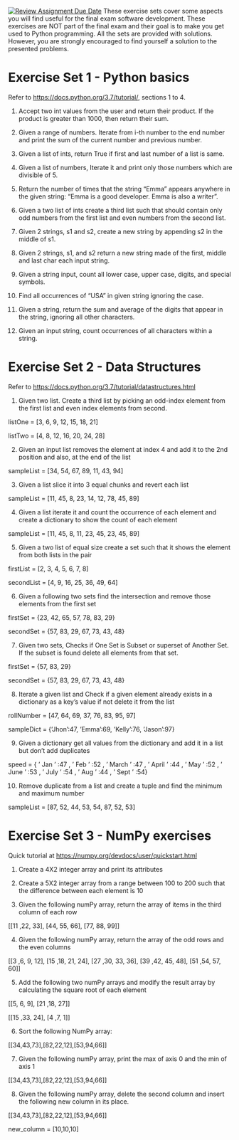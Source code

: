 [![Review Assignment Due Date](https://classroom.github.com/assets/deadline-readme-button-22041afd0340ce965d47ae6ef1cefeee28c7c493a6346c4f15d667ab976d596c.svg)](https://classroom.github.com/a/6_Kpb2c7)
These exercise sets cover some aspects you will find useful for the final exam software development. These exercises are NOT part of the final exam and their goal is to make you get used to Python programming. All the sets are provided with solutions. However, you are strongly encouraged to find yourself a solution to the presented problems.

# Exercise Set 1 - Python basics

Refer to https://docs.python.org/3.7/tutorial/, sections 1 to 4.

1. Accept two int values from the user and return their product. If the product is greater than 1000, then return their sum.

2. Given a range of numbers. Iterate from i-th number to the end number and print the sum of the current number and previous number.

3. Given a list of ints, return True if first and last number of a list is same.

4. Given a list of numbers, Iterate it and print only those numbers which are divisible of 5.

5. Return the number of times that the string “Emma” appears anywhere in the given string: “Emma is a good developer. Emma is also a writer”.

6. Given a two list of ints create a third list such that should contain only odd numbers from the first list and even numbers from the second list.

7. Given 2 strings, s1 and s2, create a new string by appending s2 in the middle of s1.

8. Given 2 strings, s1, and s2 return a new string made of the first, middle and last char each input string.

9. Given a string input, count all lower case, upper case, digits, and special symbols.

10. Find all occurrences of “USA” in given string ignoring the case.

11. Given a string, return the sum and average of the digits that appear in the string, ignoring all other characters.

12. Given an input string, count occurrences of all characters within a string.

# Exercise Set 2 - Data Structures

Refer to https://docs.python.org/3.7/tutorial/datastructures.html

1. Given two list. Create a third list by picking an odd-index element from the first list and even index elements from second.

listOne = [3, 6, 9, 12, 15, 18, 21]

listTwo = [4, 8, 12, 16, 20, 24, 28]

2. Given an input list removes the element at index 4 and add it to the 2nd position and also, at the end of the list

sampleList = [34, 54, 67, 89, 11, 43, 94]

3. Given a list slice it into 3 equal chunks and revert each list

sampleList = [11, 45, 8, 23, 14, 12, 78, 45, 89]

4. Given a list iterate it and count the occurrence of each element and create a dictionary to show the count of each element

sampleList = [11, 45, 8, 11, 23, 45, 23, 45, 89]

5. Given a two list of equal size create a set such that it shows the element from both lists in the pair

firstList = [2, 3, 4, 5, 6, 7, 8]

secondList = [4, 9, 16, 25, 36, 49, 64]

6. Given a following two sets find the intersection and remove those elements from the first set

firstSet = {23, 42, 65, 57, 78, 83, 29}

secondSet = {57, 83, 29, 67, 73, 43, 48}

7. Given two sets, Checks if One Set is Subset or superset of Another Set. If the subset is found delete all elements from that set.

firstSet = {57, 83, 29}

secondSet = {57, 83, 29, 67, 73, 43, 48}

8. Iterate a given list and Check if a given element already exists in a dictionary as a key’s value if not delete it from the list

rollNumber = [47, 64, 69, 37, 76, 83, 95, 97]

sampleDict = {’Jhon’:47, ’Emma’:69, ’Kelly’:76, ’Jason’:97}

9. Given a dictionary get all values from the dictionary and add it in a list but don’t add duplicates

speed = { ’ Jan ’ :47 , ’ Feb ’ :52 , ’ March ’ :47 , ’ April ’ :44 , ’ May ’ :52 , ’ June ’ :53 , ’ July ’ :54 , ’ Aug ’ :44 , ’ Sept ’ :54}

10. Remove duplicate from a list and create a tuple and find the minimum and maximum number

sampleList = [87, 52, 44, 53, 54, 87, 52, 53]


# Exercise Set 3 - NumPy exercises

Quick tutorial at https://numpy.org/devdocs/user/quickstart.html

1. Create a 4X2 integer array and print its attributes

2. Create a 5X2 integer array from a range between 100 to 200 such that the difference between each element is 10

3. Given the following numPy array, return the array of items in the third column of each row

[[11 ,22, 33], [44, 55, 66], [77, 88, 99]]

4. Given the following numPy array, return the array of the odd rows and the even columns

[[3 ,6, 9, 12], [15 ,18, 21, 24], [27 ,30, 33, 36], [39 ,42, 45, 48], [51 ,54, 57, 60]]

5. Add the following two numPy arrays and modify the result array by calculating the square root of each element

[[5, 6, 9], [21 ,18, 27]]

[[15 ,33, 24], [4 ,7, 1]]

6. Sort the following NumPy array: 

[[34,43,73],[82,22,12],[53,94,66]]

7. Given the following numPy array, print the max of axis 0 and the min of axis 1

[[34,43,73],[82,22,12],[53,94,66]]

8. Given the following numPy array, delete the second column and insert the following new column in its place.

[[34,43,73],[82,22,12],[53,94,66]]

new_column = [10,10,10]
